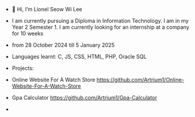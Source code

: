 - 👋 Hi, I’m Lionel Seow Wi Lee
- I am currently pursuing a Diploma in Information Technology. I am in my Year 2 Semester 1. I am currently looking for an internship at a company for 10 weeks
- from 28 October 2024 till 5 January 2025

- Languages learnt: C, JS, CSS, HTML, PHP, Oracle SQL

- Projects:
- Online Website For A Watch Store
https://github.com/Artrium1/Online-Website-For-A-Watch-Store

- Gpa Calculator
https://github.com/Artrium1/Gpa-Calculator

- 

<!---
Artrium1/Artrium1 is a ✨ special ✨ repository because its `README.md` (this file) appears on your GitHub profile.
You can click the Preview link to take a look at your changes.
--->
